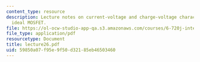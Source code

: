 ```yaml
---
content_type: resource
description: Lecture notes on current-voltage and charge-voltage characteristics of
  ideal MOSFET.
file: https://ol-ocw-studio-app-qa.s3.amazonaws.com/courses/6-720j-integrated-microelectronic-devices-spring-2007/59850a07f95e9f50d32185eb46503460_lecture26.pdf
file_type: application/pdf
resourcetype: Document
title: lecture26.pdf
uid: 59850a07-f95e-9f50-d321-85eb46503460
---
```

